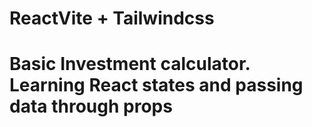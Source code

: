 # ReactVite + Tailwindcss
# Basic Investment calculator. Learning React states and passing data through props

